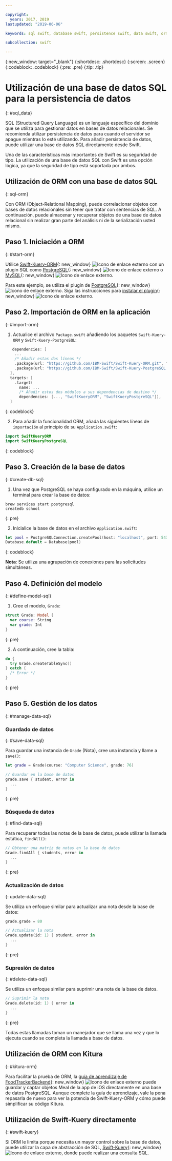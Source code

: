 ```yaml
---

copyright:
  years: 2017, 2019
lastupdated: "2019-06-06"

keywords: sql swift, database swift, persistence swift, data swift, orm swift, kuery swift, kitura swift

subcollection: swift

---
```


{:new_window: target="_blank"}
{:shortdesc: .shortdesc}
{:screen: .screen}
{:codeblock: .codeblock}
{:pre: .pre}
{:tip: .tip}

# Utilización de una base de datos SQL para la persistencia de datos
{: #sql_data}

SQL (Structured Query Language) es un lenguaje específico del dominio que se utiliza para gestionar datos en bases de datos relacionales. Se recomienda utilizar persistencia de datos para cuando el servidor se apague mientras lo esté utilizando. Para añadir persistencia de datos, puede utilizar una base de datos SQL directamente desde Swift. 

Una de las características más importantes de Swift es su seguridad de tipo. La utilización de una base de datos SQL con Swift es una opción lógica, ya que la seguridad de tipo está soportada por ambos.

## Utilización de ORM con una base de datos SQL
{: sql-orm}

Con ORM (Object-Relational Mapping), puede correlacionar objetos con bases de datos relacionales sin tener que tratar con sentencias de SQL. A continuación, puede almacenar y recuperar objetos de una base de datos relacional sin realizar gran parte del análisis ni de la serialización usted mismo.

## Paso 1. Iniciación a ORM
{: #start-orm}

Utilice [Swift-Kuery-ORM](https://github.com/IBM-Swift/Swift-Kuery-ORM){: new_window} ![Icono de enlace externo](../../icons/launch-glyph.svg "Icono de enlace externo") con un plugin SQL como
[PostgreSQL](https://github.com/IBM-Swift/Swift-Kuery-PostgreSQL){: new_window} ![Icono de enlace externo](../../icons/launch-glyph.svg "Icono de enlace externo") o
[MySQL](https://github.com/IBM-Swift/SwiftKueryMySQL){: new_window} ![Icono de enlace externo](../../icons/launch-glyph.svg "Icono de enlace externo").

Para este ejemplo, se utiliza el plugin de [PostgreSQL](https://github.com/IBM-Swift/Swift-Kuery-PostgreSQL){: new_window} ![Icono de enlace externo](../../icons/launch-glyph.svg "Icono de enlace externo"). Siga las instrucciones para
[instalar el plugin](https://github.com/IBM-Swift/Swift-Kuery-PostgreSQL#postgresql-client-installation){: new_window} ![Icono de enlace externo](../../icons/launch-glyph.svg "Icono de enlace externo").

## Paso 2. Importación de ORM en la aplicación
{: #import-orm}

1. Actualice el archivo `Package.swift` añadiendo los paquetes `Swift-Kuery-ORM` y `Swift-Kuery-PostgreSQL`:
  ```swift
     dependencies: [
      ...
      /* Añadir estas dos líneas */
      .package(url: "https://github.com/IBM-Swift/Swift-Kuery-ORM.git", from: "0.0.1"),
      .package(url: "https://github.com/IBM-Swift/Swift-Kuery-PostgreSQL.git", from: "1.0.0"),
    ],
    targets: [
      .target(
        name: ...
        /* Añadir estos dos módulos a sus dependencias de destino */
        dependencies: [..., "SwiftKueryORM", "SwiftKueryPostgreSQL"]),
    ]
  ```
  {: codeblock}

2. Para añadir la funcionalidad ORM, añada las siguientes líneas de `importación` al principio de su `Application.swift`:
  ```swift
  import SwiftKueryORM
  import SwiftKueryPostgreSQL
  ```
  {: codeblock}

## Paso 3. Creación de la base de datos
{: #create-db-sql}

1. Una vez que PostgreSQL se haya configurado en la máquina, utilice un terminal para crear la base de datos:
  ```
  brew services start postgresql
  createdb school
  ```
  {: pre}

2. Inicialice la base de datos en el archivo `Application.swift`:
  ```swift
  let pool = PostgreSQLConnection.createPool(host: "localhost", port: 5432, options: [.databaseName("school")], poolOptions: ConnectionPoolOptions(initialCapacity: 10, maxCapacity: 50, timeout: 10000))
  Database.default = Database(pool)
  ```
  {: codeblock}

  **Nota**: Se utiliza una agrupación de conexiones para las solicitudes simultáneas.

## Paso 4. Definición del modelo
{: #define-model-sql}

1. Cree el modelo, `Grade`:
  ```swift
  struct Grade: Model {
    var course: String
    var grade: Int
  }
  ```
  {: pre}

2. A continuación, cree la tabla:
  ```swift
  do {
    try Grade.createTableSync()
  } catch {
    /* Error */
  }
  ```
  {: pre}

## Paso 5. Gestión de los datos
{: #manage-data-sql}

### Guardado de datos
{: #save-data-sql}

Para guardar una instancia de `Grade` (Nota), cree una instancia y llame a `save()`:
```swift
let grade = Grade(course: "Computer Science", grade: 76)

// Guardar en la base de datos
grade.save { student, error in
  ...
}
```
{: pre}

### Búsqueda de datos
{: #find-data-sql}

Para recuperar todas las notas de la base de datos, puede utilizar la llamada estática, `findAll()`:
```swift
// Obtener una matriz de notas en la base de datos
Grade.findAll { students, error in
  ...
}
```
{: pre}

### Actualización de datos
{: update-data-sql}

Se utiliza un enfoque similar para actualizar una nota desde la base de datos:
```swift
grade.grade = 80

// Actualizar la nota
Grade.update(id: 1) { student, error in
  ...
}
```
{: pre}

### Supresión de datos
{: #delete-data-sql}

Se utiliza un enfoque similar para suprimir una nota de la base de datos.
```swift
// Suprimir la nota
Grade.delete(id: 1) { error in
  ...
}
```
{: pre}

Todas estas llamadas toman un manejador que se llama una vez y que lo ejecuta cuando se completa la llamada a base de datos.

## Utilización de ORM con Kitura
{: #kitura-orm}

Para facilitar la prueba de ORM, la [guía de aprendizaje de FoodTrackerBackend](https://github.com/IBM/FoodTrackerBackend){: new_window} ![Icono de enlace externo](../../icons/launch-glyph.svg "Icono de enlace externo") puede guardar y captar objetos Meal de la app de iOS directamente en una base de datos PostgreSQL. Aunque complete la guía de aprendizaje, vale la pena repasarla de nuevo para ver la potencia de Swift-Kuery-ORM y cómo puede simplificar su código Kitura.

## Utilización de Swift-Kuery directamente
{: #swift-kuery}

Si ORM le limita porque necesita un mayor control sobre la base de datos, puede utilizar la capa de abstracción de SQL, [Swift-Kuery](https://github.com/IBM-Swift/Swift-Kuery){: new_window} ![Icono de enlace externo](../../icons/launch-glyph.svg "Icono de enlace externo"), donde puede realizar una consulta SQL.
